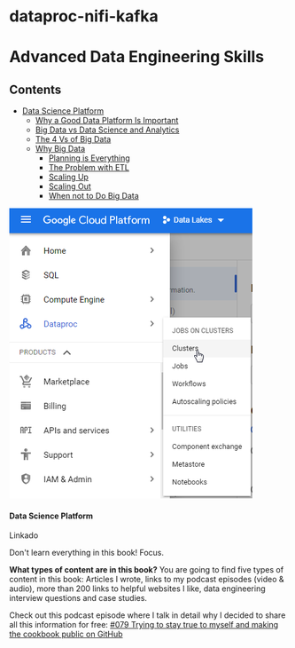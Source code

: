 # dataproc-nifi-kafka


Advanced Data Engineering Skills
================================

## Contents

- [Data Science Platform](README.md#data-science-platform)
  - [Why a Good Data Platform Is Important](03-AdvancedSkills.md#why-a-good-data-platform-is-important)
  - [Big Data vs Data Science and Analytics](03-AdvancedSkills.md#Big-Data-vs-Data-Science-and-Analytics)
  - [The 4 Vs of Big Data](03-AdvancedSkills.md#the-4-vs-of-big-data)
  - [Why Big Data](03-AdvancedSkills.md#why-big-data)
    - [Planning is Everything](03-AdvancedSkills.md#planning-is-everything)
    - [The Problem with ETL](03-AdvancedSkills.md#the-problem-with-etl)
    - [Scaling Up](03-AdvancedSkills.md#scaling-up)
    - [Scaling Out](03-AdvancedSkills.md#scaling-out)
    - [When not to Do Big Data](03-AdvancedSkills.md#please-dont-go-big-data)


![Cloud Components](/images/00-Dataproc.png)



#### Data Science Platform

Linkado

Don't learn everything in this book! Focus.

**What types of content are in this book?**
You are going to find five types of content in this book: Articles
I wrote, links to my podcast episodes (video & audio), more than 200
links to helpful websites I like, data engineering interview questions
and case studies.


Check out this podcast episode where I talk in detail why I decided to
share all this information for free: [\#079 Trying to stay true to
myself and making the cookbook public on
GitHub](https://youtu.be/k1bS5aSPos8)
